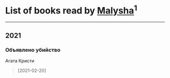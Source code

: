 # List of books read by [Malysha](https://www.facebook.com/profile.php?id=4129490930435358)<sup>1</sup>
---

## 2021

### Объявлено убийство
Агата Кристи
> [2021-02-20] 



